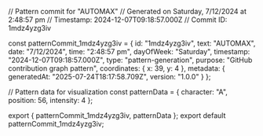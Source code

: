 // Pattern commit for "AUTOMAX"
// Generated on Saturday, 7/12/2024 at 2:48:57 pm
// Timestamp: 2024-12-07T09:18:57.000Z
// Commit ID: 1mdz4yzg3iv

const patternCommit_1mdz4yzg3iv = {
  id: "1mdz4yzg3iv",
  text: "AUTOMAX",
  date: "7/12/2024",
  time: "2:48:57 pm",
  dayOfWeek: "Saturday",
  timestamp: "2024-12-07T09:18:57.000Z",
  type: "pattern-generation",
  purpose: "GitHub contribution graph pattern",
  coordinates: {
    x: 39,
    y: 4
  },
  metadata: {
    generatedAt: "2025-07-24T18:17:58.709Z",
    version: "1.0.0"
  }
};

// Pattern data for visualization
const patternData = {
  character: "A",
  position: 56,
  intensity: 4
};

export { patternCommit_1mdz4yzg3iv, patternData };
export default patternCommit_1mdz4yzg3iv;
